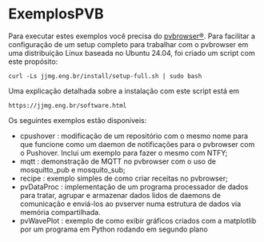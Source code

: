 # ExemplosPVB

Para executar estes exemplos você precisa do [pvbrowser®](https://pvbrowser.de).
Para facilitar a configuração de um setup completo para trabalhar com o pvbrowser em uma distribuição Linux baseada no Ubuntu 24.04, foi criado um script com este propósito:

```
curl -Ls jjmg.eng.br/install/setup-full.sh | sudo bash
```

Uma explicação detalhada sobre a instalação com este script está em 

```
https://jjmg.eng.br/software.html
```

Os seguintes exemplos estão disponíveis:

- cpushover : modificação de um repositório com o mesmo nome para que funcione como um daemon de notificações para o pvbrowser com o Pushover. Inclui um exemplo para fazer o mesmo com NTFY;
- mqtt : demonstração de MQTT no pvbrowser com o uso de mosquitto_pub e mosquito_sub;
- recipe : exemplo simples de como criar receitas no pvbrowser;
- pvDataProc : implementação de um programa processador de dados para tratar, agrupar e armazenar dados lidos de daemons de comunicação e enviá-los ao pvserver numa estrutura de dados via memória compartilhada.
- pvWavePlot : exemplo de como exibir gráficos criados com a matplotlib por um programa em Python rodando em segundo plano 
